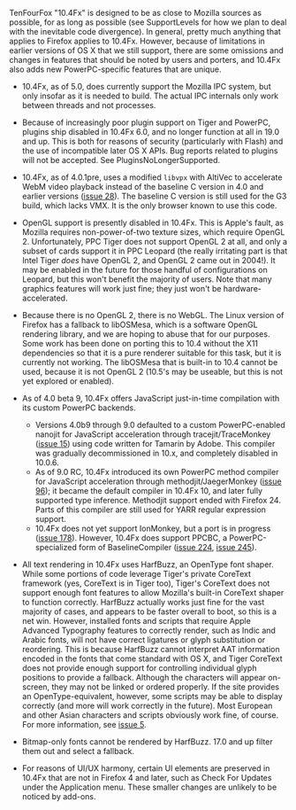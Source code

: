 TenFourFox "10.4Fx" is designed to be as close to Mozilla sources as possible, for as long as possible (see SupportLevels for how we plan to deal with the inevitable code divergence). In general, pretty much anything that applies to Firefox applies to 10.4Fx. However, because of limitations in earlier versions of OS X that we still support, there are some omissions and changes in features that should be noted by users and porters, and 10.4Fx also adds new PowerPC-specific features that are unique.

  * 10.4Fx, as of 5.0, does currently support the Mozilla IPC system, but only insofar as it is needed to build. The actual IPC internals only work between threads and not processes.

  * Because of increasingly poor plugin support on Tiger and PowerPC, plugins ship disabled in 10.4Fx 6.0, and no longer function at all in 19.0 and up. This is both for reasons of security (particularly with Flash) and the use of incompatible later OS X APIs. Bug reports related to plugins will not be accepted. See PluginsNoLongerSupported.

  * 10.4Fx, as of 4.0.1pre, uses a modified `libvpx` with AltiVec to accelerate WebM video playback instead of the baseline C version in 4.0 and earlier versions ([issue 28](https://code.google.com/p/tenfourfox/issues/detail?id=28)). The baseline C version is still used for the G3 build, which lacks VMX. It is the only browser known to use this code.

  * OpenGL support is presently disabled in 10.4Fx. This is Apple's fault, as Mozilla requires non-power-of-two texture sizes, which require OpenGL 2. Unfortunately, PPC Tiger does not support OpenGL 2 at all, and only a subset of cards support it in PPC Leopard (the really irritating part is that Intel Tiger _does_ have OpenGL 2, and OpenGL 2 came out in 2004!). It may be enabled in the future for those handful of configurations on Leopard, but this won't benefit the majority of users. Note that many graphics features will work just fine; they just won't be hardware-accelerated.

  * Because there is no OpenGL 2, there is no WebGL. The Linux version of Firefox has a fallback to libOSMesa, which is a software OpenGL rendering library, and we are hoping to abuse that for our purposes. Some work has been done on porting this to 10.4 without the X11 dependencies so that it is a pure renderer suitable for this task, but it is currently not working. The libOSMesa that is built-in to 10.4 cannot be used, because it is not OpenGL 2 (10.5's may be useable, but this is not yet explored or enabled).

  * As of 4.0 beta 9, 10.4Fx offers JavaScript just-in-time compilation with its custom PowerPC backends.
    * Versions 4.0b9 through 9.0 defaulted to a custom PowerPC-enabled nanojit for JavaScript acceleration through tracejit/TraceMonkey ([issue 15](https://code.google.com/p/tenfourfox/issues/detail?id=15)) using code written for Tamarin by Adobe. This compiler was gradually decommissioned in 10.x, and completely disabled in 10.0.6.
    * As of 9.0 RC, 10.4Fx introduced its own PowerPC method compiler for JavaScript acceleration through methodjit/JaegerMonkey ([issue 96](https://code.google.com/p/tenfourfox/issues/detail?id=96)); it became the default compiler in 10.4Fx 10, and later fully supported type inference. Methodjit support ended with Firefox 24. Parts of this compiler are still used for YARR regular expression support.
    * 10.4Fx does not yet support IonMonkey, but a port is in progress ([issue 178](https://code.google.com/p/tenfourfox/issues/detail?id=178)). However, 10.4Fx does support PPCBC, a PowerPC-specialized form of BaselineCompiler ([issue 224](https://code.google.com/p/tenfourfox/issues/detail?id=224), [issue 245](https://code.google.com/p/tenfourfox/issues/detail?id=245)).

  * All text rendering in 10.4Fx uses HarfBuzz, an OpenType font shaper. While some portions of code leverage Tiger's private CoreText framework (yes, CoreText is in Tiger too), Tiger's CoreText does not support enough font features to allow Mozilla's built-in CoreText shaper to function correctly. HarfBuzz actually works just fine for the vast majority of cases, and appears to be faster overall to boot, so this is a net win. However, installed fonts and scripts that require Apple Advanced Typography features to correctly render, such as Indic and Arabic fonts, will not have correct ligatures or glyph substitution or reordering. This is because HarfBuzz cannot interpret AAT information encoded in the fonts that come standard with OS X, and Tiger CoreText does not provide enough support for controlling individual glyph positions to provide a fallback. Although the characters will appear on-screen, they may not be linked or ordered properly. If the site provides an OpenType-equivalent, however, some scripts may be able to display correctly (and more will work correctly in the future). Most European and other Asian characters and scripts obviously work fine, of course. For more information, see [issue 5](https://code.google.com/p/tenfourfox/issues/detail?id=5).

  * Bitmap-only fonts cannot be rendered by HarfBuzz. 17.0 and up filter them out and select a fallback.

  * For reasons of UI/UX harmony, certain UI elements are preserved in 10.4Fx that are not in Firefox 4 and later, such as Check For Updates under the Application menu. These smaller changes are unlikely to be noticed by add-ons.